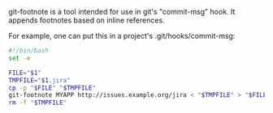 git-footnote is a tool intended for use in git's "commit-msg" hook. It appends footnotes based on inline references.

For example, one can put this in a project's .git/hooks/commit-msg:

```bash
#!/bin/bash
set -e

FILE="$1"
TMPFILE="$1.jira"
cp -p "$FILE" "$TMPFILE"
git-footnote MYAPP http://issues.example.org/jira < "$TMPFILE" > "$FILE"
rm -f "$TMPFILE"
```

